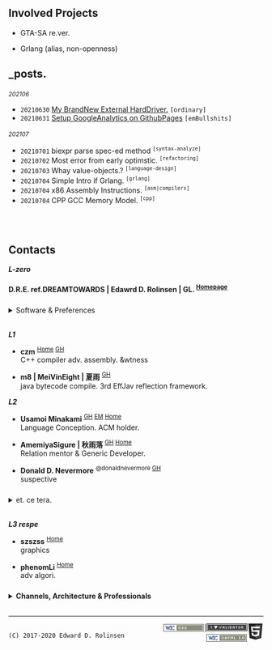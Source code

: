 

## Involved Projects

- GTA-SA re.ver.  

- Grlang (alias, non-openness)

[comment]: <> (- microcraft)

## _posts.

<small>*202106*</small>
- `20210630` [My BrandNew External HardDriver.](/blog/202106/my_brandnew_external_harddriver) `[ordinary]`
- `20210631` [Setup GoogleAnalytics on GithubPages](/blog/202106/setup_googleanalytics_on_githubpages)  `[emBullshits]`


<small>*202107*</small>
- `20210701` biexpr parse spec-ed method <sup>`[syntax-analyze]`</sup>
- `20210702` Most error from early optimstic. <sup>`[refactoring]`</sup>
- `20210703` Whay value-objects.?  <sup>`[language-design]`</sup>
- `20210704` Simple Intro if Grlang. <sup>`[grlang]`</sup>
- `20210704` x86 Assembly Instructions. <sup>`[asm|compilers]`</sup>
- `20210704` CPP GCC Memory Model. <sup>`[cpp]`</sup>

[comment]: <> (## Infs)

<br><br>

## Contacts

***L-zero***
#### D.R.E. ref.DREAMTOWARDS | Edawrd D. Rolinsen | GL. <sup>[Homepage]()</sup>

<details markdown="1" style="margin-top: 24px;">
  <summary> Software & Preferences</summary> <br>

[comment]: <> (- Perspubinfs)
  - <small>Integrated Development Environment. IDE.</small>  
    IntelliJ IDEA \| Clion \| Visual Studio Code \| ~~Visual Studio 17+~~
  - <small>Utilities</small>  
    Proxifier \| Clash
  - <small>Media</small>  
    Blender \| Photoshop \| Premiere Pro \| ~~Final Cut Pro~~
  - <small>Minecraft</small>  
    Mining \| Farming
  - <small>Series</small>  
    Prison Breaking / Narcos / LdP. / Breaking Bad
  - <small>Gam'es</small>  
    Euro Truck Simulator II. \| Cities: Skyline \| Plants vs Zombie. \| GTA V. SA. \| Farcry 
  - <small>Platform</small>  
    Pinterest \| Trello \| Discord \| Reddit \| Soundcloud
  - <small>OS.</small>  
    Microsoft Windows <small>_casual_latest_version.</small> \| MACOSX <small>_15_final.</small> \| Ubuntu <small>_16_final.</small>

<br>

- <small>Fav Musx.</small>
  - *Folklove (Inst.)* <small>&nbsp;/&nbsp; Kenichiro Nishihara; ESNO · Natural Relax presented by Folklove</small> <sup>&nbsp;#Jaz h.</sup>
  - *214 National Highway (Original Mix)* <small>&nbsp;/&nbsp; Melchi</small> <sup>&nbsp;#Progressive House</sup>
    
</details>
<br>

***L1***

- **czm** <sup>[Home](http://czm.sfclub.cc/archives/) [GH](http://czm.sfclub.cc/archives/) </sup>  
C++ compiler adv. assembly. &wtness

-  **m8 | MeiVinEight | 夏雨** <sup>[GH](MeiVinEight)</sup>  
java bytecode compile. 3rd EffJav reflection framework.

***L2***

- **Usamoi Minakami** <sup>[GH](https://github.com/Usamoi) [EM](usamoi@outlook.com) [Home](https://usamoi.com/) </sup>  
Language Conception. ACM holder.

- **AmemiyaSigure | 秋雨落** <sup>[GH](https://github.com/AmemiyaSigure) [Home](https://blog.rain.cx/) </sup>  
Relation mentor & Generic Developer.

- **Donald D. Nevermore** <sup>@donaldnevermore [GH](https://github.com/donaldnevermore) </sup>  
  suspective


<details markdown="1" style="margin-top: 24px;">
  <summary> et. ce tera. </summary> 

  - Chanots <sup>[GH](https://github.com/G0ld2N) </sup>  
    &kdns

  - Kevin CHEN <sup>[GH](https://github.com/KevinZonda) </sup>  
    funnyguy
  
  - Chanshiyu <sup>[Home](https://chanshiyu.com/) </sup>
  
  - Trii Hsia <sup>[Home](https://yumoe.com/) </sup>
  
  - *Lang J. Ron*
  
  - Makito's Notebook <sup>[Home](https://keep.moe/) </sup>
  
  - Ayaka Neko <sup>[Home](https://neko.ayaka.moe/) </sup>
  
  - Lowsfish <sup>[Home](https://lowsfish.com/) </sup>  
    clture
  
  - Chris <sup>[Home](https://chrisoft.org/) </sup>  
    clture

  - TheBadZhang <sup>[Home](https://thebadzhang.top/) </sup>  
    basic graphics, convex.
    
  - CompexStudio <sup> [Home](https://complexstudio.net/) </sup>
  
  - DavinciEvans <sup>[Home](https://davincievans.top/) [GH](https://github.com/DavinciEvans) </sup>

  - **Glavo** <sup>[GH](https://github.com/Glavo) </sup>  
    jdk news.
    
  - Tachibana Kanade

</details>

<br>

***L3 respe***


- **szszss** <sup>[Home](http://blog.hakugyokurou.net/) </sup>  
  graphics
  
- **phenomLi** <sup>[Home](https://github.com/phenomLi/Blog) </sup>  
  adv algori.




<details markdown="1" style="margin-top: 24px;">
  <summary> <b>Channels, Architecture & Professionals</b> </summary><br>
  

[comment]: <> (<details markdown="1" style="margin-top: 24px;"> <summary> <b>Channels</b> </summary><br>)
- Channels
  - <small>Music</small>  
    Chillhop Music | MrSuicideSheep | Waifu Wednesdays | Aviencloud | Ujico\* /Snail's House | Firefly Music | YUUKI MUSIC | Unmei Ongaku
  - <small>Relaxation</small>  
    ElenaLin | Mediastorm | JiangSenZhe | Destiny Whispers<sup>m. asmr</sup>
  
  - <small>Norm Gaming</small>
    - OMGcraft \| Shulkercraft \| D. Jofa
    - <small>Film</small>  
      James Harding<sup>The Find Overgrown</sup> \| Element Animation \| Black Plasma Studios \| Blue Monkey
    - <small>Building</small>  
      Keralis | JUNS MAB Minecraft | Archelaus | CraftyFoxe | Zaypixel | Silvarret | Folli | TheNeoCubest | Rinty-Craft
    - <small>Logs</small>  
      巢哥 | Onityan | Bes Joe Kampo
    - <small>Pvp</small>  
      Target3DGaming, RKY, Bitzel, fruitberries
    - <small>Otr</small>  
      RSparrow, Vučko100, Jimmy01, JANTSUU \| Grant Abbitt

[comment]: <> (</details><br>)

<br>

[comment]: <> (<details markdown="1"> <summary> <b>Architecture</b> </summary><br>)

- Architecture
  - Greenfield Minecraft
  - *Alpine*
  - Zeropoint55 <sup>[YT](https://www.youtube.com/channel/UC9SmMEm_jEWD03AJuH-0xow) Respectful broad r. clean Architecture.</sup>   
  - <small>Comp</small>  
    Kao<sup>[Home](https://beacons.page/kaomc) [YT](https://www.youtube.com/channel/UCmvcFn2ktjXO-BRCSc1AnoQ) </sup> | Mar. | Blisschen | cardboardman | きぃこ / kiiko

[comment]: <> (</details><br>)

<br>

[comment]: <> (<details markdown="1"> <summary> <b>Ultimate Terminators</b> </summary> <br>)
- Professional Technology
  - <small>Comm</small>
    - The Cherno
    - Makin' Stuff Look Good
  - <small>StepIn</small>
    - Mahan Pandey \| Briac \| Inigo Quilez
    - Sebastian Lague
    - Thinmatrix.
  - <small>Ex</small>
    - Erin Catto
  - <small>Advanced Surface</small>
    - Lin X \| ngildea
    - M. Cepero

[comment]: <> (</details>)

</details>
<br>


---
<div markdown="1" style="float: left;vertical-align: top;">

`(C) 2017-2020 Edward D. Rolinsen`

</div>

<div style="float: right;display: inline-block;">
    <script type='text/javascript' id='clustrmaps' src='//cdn.clustrmaps.com/map_v2.js?cl=ffffff&w=200&t=t&d=c24h2ZCm-nJriSLvI3SZwuQtcx5PE1Yqk3v-ysPveQc'></script>
</div>

<a style="float: right;"><img src="/webstatic/html5_gray32.png"></a>
<a style="float: right;" href="https://validator.w3.org/check?uri=referer"><img src="/webstatic/I_heart_validator.png"></a>
<a style="float: right;"> | </a>
<a style="float: right;" href="https://validator.w3.org/check?uri=referer"><img src="/webstatic/valid_css.gif"></a>
<a style="float: right;" href="https://validator.w3.org/check?uri=referer"><img src="/webstatic/valid_xhtml_v1.gif"></a>
